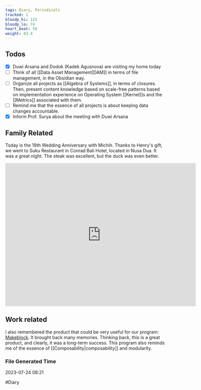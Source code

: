 ```yaml
---
tags: Diary, Periodicals
tracked: 1
bloodp_hi: 123
bloodp_lo: 74
heart_beat: 59
weight: 83.4
---
```


## Todos
- [x] Duwi Arsana and Dodok (Kadek Agusnova) are visiting my home today
- [ ] Think of all [[Data Asset Management|DAM]] in terms of file management, in the Obsidian way.
- [ ] Organize all projects as [[Algebra of Systems]], in terms of closures. Then, present content knowledge based on scale-free patterns based on implementation experience on Operating System [[Kernel]]s and the [[Metrics]] associated with them.
- [ ] Remind me that the essence of all projects is about keeping data changes accountable.
- [x] Inform Prof. Surya about the meeting with Duwi Arsana

## Family Related
Today is the 19th Wedding Anniversary with Michih. Thanks to Henry's gift, we went to Suku Restaurant in Conrad  Bali Hotel, located in Nusa Dua. It was a great night. The steak was excellent, but the duck was even better.

<iframe src="https://www.google.com/maps/embed?pb=!1m18!1m12!1m3!1d2820.864433274533!2d115.22415013197492!3d-8.781531395052147!2m3!1f0!2f0!3f0!3m2!1i1024!2i768!4f13.1!3m3!1m2!1s0x2dd2430f68571fcd%3A0xda9914e4e153cf28!2sConrad%20Bali!5e1!3m2!1sen!2sid!4v1690207017723!5m2!1sen!2sid" width="600" height="450" style="border:0;" allowfullscreen="" loading="lazy" referrerpolicy="no-referrer-when-downgrade"></iframe>


## Work related
I also remembered the product that could be very useful for our program: [Makeblock](https://www.makeblock.com/). It brought back many memories. Thinking back, this is a great product, and clearly, it was a long-term success. This program also reminds me of the essence of [[Composability|composability]] and modularity.




### File Generated Time
2023-07-24 08:21

#Diary 